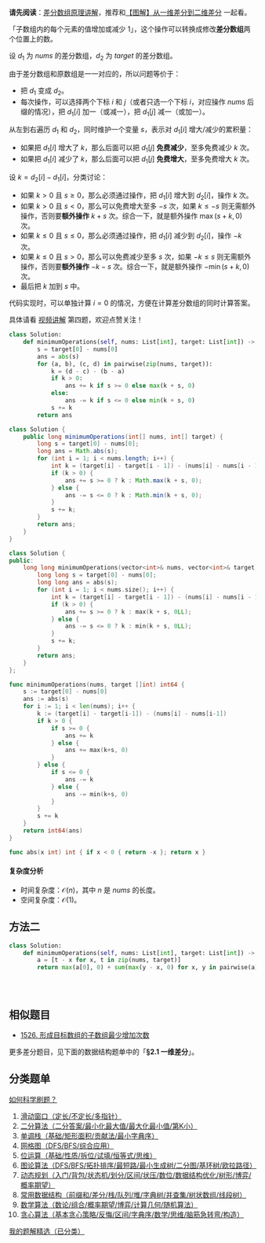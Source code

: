 **请先阅读**：[差分数组原理讲解](https://leetcode.cn/problems/car-pooling/solution/suan-fa-xiao-ke-tang-chai-fen-shu-zu-fu-9d4ra/)，推荐和[【图解】从一维差分到二维差分](https://leetcode.cn/problems/stamping-the-grid/solution/wu-nao-zuo-fa-er-wei-qian-zhui-he-er-wei-zwiu/) 一起看。

「子数组内的每个元素的值增加或减少 $1$」，这个操作可以转换成修改**差分数组**两个位置上的数。

设 $d_1$ 为 $\textit{nums}$ 的差分数组，$d_2$ 为 $\textit{target}$ 的差分数组。

由于差分数组和原数组是一一对应的，所以问题等价于：

- 把 $d_1$ 变成 $d_2$。
- 每次操作，可以选择两个下标 $i$ 和 $j$（或者只选一个下标 $i$，对应操作 $\textit{nums}$ 后缀的情况），把 $d_1[i]$ 加一（或减一），把 $d_1[j]$ 减一（或加一）。

从左到右遍历 $d_1$ 和 $d_2$，同时维护一个变量 $s$，表示对 $d_1[i]$ 增大/减少的累积量：

- 如果把 $d_1[i]$ 增大了 $k$，那么后面可以把 $d_1[j]$ **免费减少**，至多免费减少 $k$ 次。
- 如果把 $d_1[i]$ 减少了 $k$，那么后面可以把 $d_1[j]$ **免费增大**，至多免费增大 $k$ 次。

设 $k = d_2[i] - d_1[i]$，分类讨论：

- 如果 $k > 0$ 且 $s\ge 0$，那么必须通过操作，把 $d_1[i]$ 增大到 $d_2[i]$，操作 $k$ 次。
- 如果 $k > 0$ 且 $s < 0$，那么可以免费增大至多 $-s$ 次，如果 $k \le -s$ 则无需额外操作，否则要**额外操作** $k+s$ 次。综合一下，就是额外操作 $\max(s+k,0)$ 次。
- 如果 $k \le 0$ 且 $s\le 0$，那么必须通过操作，把 $d_1[i]$ 减少到 $d_2[i]$，操作 $-k$ 次。
- 如果 $k \le 0$ 且 $s > 0$，那么可以免费减少至多 $s$ 次，如果 $-k \le s$ 则无需额外操作，否则要**额外操作** $-k-s$ 次。综合一下，就是额外操作 $-\min(s+k,0)$ 次。
- 最后把 $k$ 加到 $s$ 中。

代码实现时，可以单独计算 $i=0$ 的情况，方便在计算差分数组的同时计算答案。

具体请看 [视频讲解](https://www.bilibili.com/video/BV16Z421N7P2/) 第四题，欢迎点赞关注！

```py [sol-Python3]
class Solution:
    def minimumOperations(self, nums: List[int], target: List[int]) -> int:
        s = target[0] - nums[0]
        ans = abs(s)
        for (a, b), (c, d) in pairwise(zip(nums, target)):
            k = (d - c) - (b - a)
            if k > 0:
                ans += k if s >= 0 else max(k + s, 0)
            else:
                ans -= k if s <= 0 else min(k + s, 0)
            s += k
        return ans
```

```java [sol-Java]
class Solution {
    public long minimumOperations(int[] nums, int[] target) {
        long s = target[0] - nums[0];
        long ans = Math.abs(s);
        for (int i = 1; i < nums.length; i++) {
            int k = (target[i] - target[i - 1]) - (nums[i] - nums[i - 1]);
            if (k > 0) {
                ans += s >= 0 ? k : Math.max(k + s, 0);
            } else {
                ans -= s <= 0 ? k : Math.min(k + s, 0);
            }
            s += k;
        }
        return ans;
    }
}
```

```cpp [sol-C++]
class Solution {
public:
    long long minimumOperations(vector<int>& nums, vector<int>& target) {
        long long s = target[0] - nums[0];
        long long ans = abs(s);
        for (int i = 1; i < nums.size(); i++) {
            int k = (target[i] - target[i - 1]) - (nums[i] - nums[i - 1]);
            if (k > 0) {
                ans += s >= 0 ? k : max(k + s, 0LL);
            } else {
                ans -= s <= 0 ? k : min(k + s, 0LL);
            }
            s += k;
        }
        return ans;
    }
};
```

```go [sol-Go]
func minimumOperations(nums, target []int) int64 {
	s := target[0] - nums[0]
	ans := abs(s)
	for i := 1; i < len(nums); i++ {
		k := (target[i] - target[i-1]) - (nums[i] - nums[i-1])
		if k > 0 {
			if s >= 0 {
				ans += k
			} else {
				ans += max(k+s, 0)
			}
		} else {
			if s <= 0 {
				ans -= k
			} else {
				ans -= min(k+s, 0)
			}
		}
		s += k
	}
	return int64(ans)
}

func abs(x int) int { if x < 0 { return -x }; return x }
```

#### 复杂度分析

- 时间复杂度：$\mathcal{O}(n)$，其中 $n$ 是 $\textit{nums}$ 的长度。
- 空间复杂度：$\mathcal{O}(1)$。

## 方法二


```py [sol-Python3]
class Solution:
    def minimumOperations(self, nums: List[int], target: List[int]) -> int:
        a = [t - x for x, t in zip(nums, target)]
        return max(a[0], 0) + sum(max(y - x, 0) for x, y in pairwise(a)) + max(-a[-1], 0)
```

```java [sol-Java]

```

```cpp [sol-C++]

```

```go [sol-Go]

```


## 相似题目

- [1526. 形成目标数组的子数组最少增加次数](https://leetcode.cn/problems/minimum-number-of-increments-on-subarrays-to-form-a-target-array/)

更多差分题目，见下面的数据结构题单中的「**§2.1 一维差分**」。

## 分类题单

[如何科学刷题？](https://leetcode.cn/circle/discuss/RvFUtj/)

1. [滑动窗口（定长/不定长/多指针）](https://leetcode.cn/circle/discuss/0viNMK/)
2. [二分算法（二分答案/最小化最大值/最大化最小值/第K小）](https://leetcode.cn/circle/discuss/SqopEo/)
3. [单调栈（基础/矩形面积/贡献法/最小字典序）](https://leetcode.cn/circle/discuss/9oZFK9/)
4. [网格图（DFS/BFS/综合应用）](https://leetcode.cn/circle/discuss/YiXPXW/)
5. [位运算（基础/性质/拆位/试填/恒等式/思维）](https://leetcode.cn/circle/discuss/dHn9Vk/)
6. [图论算法（DFS/BFS/拓扑排序/最短路/最小生成树/二分图/基环树/欧拉路径）](https://leetcode.cn/circle/discuss/01LUak/)
7. [动态规划（入门/背包/状态机/划分/区间/状压/数位/数据结构优化/树形/博弈/概率期望）](https://leetcode.cn/circle/discuss/tXLS3i/)
8. [常用数据结构（前缀和/差分/栈/队列/堆/字典树/并查集/树状数组/线段树）](https://leetcode.cn/circle/discuss/mOr1u6/)
9. [数学算法（数论/组合/概率期望/博弈/计算几何/随机算法）](https://leetcode.cn/circle/discuss/IYT3ss/)
10. [贪心算法（基本贪心策略/反悔/区间/字典序/数学/思维/脑筋急转弯/构造）](https://leetcode.cn/circle/discuss/g6KTKL/)

[我的题解精选（已分类）](https://github.com/EndlessCheng/codeforces-go/blob/master/leetcode/SOLUTIONS.md)

